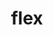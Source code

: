 ---
title: "flex"
layout: cache
categories: [package, v0.18.0]
meta: {"versions": ["2.6.3"], "compilers": ["gcc@=7.5.0"], "oss": ["ubuntu18.04"], "platforms": ["linux"], "targets": ["x86_64"], "stacks": ["data-vis-sdk", "e4s", "radiuss", "root"], "num_specs": 1, "num_specs_by_stack": {"radiuss": 1, "e4s": 1, "data-vis-sdk": 1, "root": 1}}
spec_details: [{"hash": "udqbipvhjl6mtpr6zhhkvytzcow6x6tl", "compiler": "gcc@=7.5.0", "versions": ["2.6.3"], "os": "ubuntu18.04", "platform": "linux", "target": "x86_64", "variants": ["+lex", "~nls"], "stacks": ["radiuss", "e4s", "data-vis-sdk", "root"], "size": "-", "tarball": "https://binaries.spack.io/v0.18.0/build_cache/linux-ubuntu18.04-x86_64/gcc-7.5.0/flex-2.6.3/linux-ubuntu18.04-x86_64-gcc-7.5.0-flex-2.6.3-udqbipvhjl6mtpr6zhhkvytzcow6x6tl.spack"}]
---